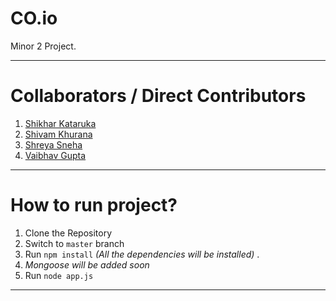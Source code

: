 # CO.io
Minor 2 Project.

---

# Collaborators / Direct Contributors
1) [Shikhar Kataruka](https://github.com/shikhar9820)
2) [Shivam Khurana](https://github.com/SeeBoom)
3) [Shreya Sneha](https://github.com/shreyasneha29)
4) [Vaibhav Gupta](https://github.com/VARoDeK)

---

# How to run project?

1) Clone the Repository
2) Switch to `master` branch
3) Run `npm install` _(All the dependencies will be installed)_ .
4) _Mongoose will be added soon_
5) Run `node app.js`

---

